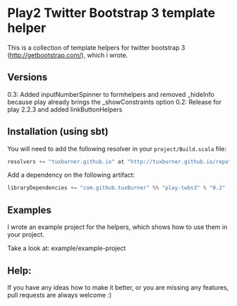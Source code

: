 # Play2 Twitter Bootstrap 3 template helper

This is a collection of template helpers for twitter bootstrap 3 (http://getbootstrap.com/), which i wrote.


## Versions
0.3: Added inputNumberSpinner to formhelpers and removed _hideInfo because play already brings the _showConstraints option
0.2: Release for play 2.2.3 and added linkButtonHelpers

## Installation (using sbt)

You will need to add the following resolver in your `project/Build.scala` file:

```scala
resolvers += "tuxburner.github.io" at "http://tuxburner.github.io/repo"
``` 

Add a dependency on the following artifact:

```scala
libraryDependencies += "com.github.tuxBurner" %% "play-twbs3" % "0.2"
```

## Examples
I wrote an example project for the helpers, which shows how to use them in your project.

Take a look at: example/example-project

## Help:
If you have any ideas how to make it better, or you are missing any features, pull requests are always welcome :)
